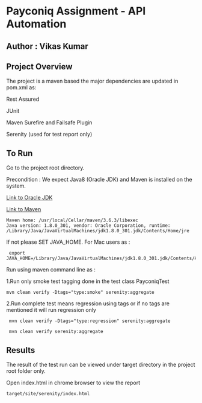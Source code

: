 # Payconiq Assignment - API Automation
## Author : Vikas Kumar 
## Project Overview 


The project is a maven based the major dependencies are updated in pom.xml as:

Rest Assured

JUnit

Maven Surefire and Failsafe Plugin

Serenity (used for test report only)

## To Run

Go to the project root directory.

Precondition : We expect Java8 (Oracle JDK) and Maven is installed on the system.

[Link to Oracle JDK](https://www.oracle.com/java/technologies/javase/javase-jdk8-downloads.html)

[Link to Maven](https://maven.apache.org/install.html)

```
Maven home: /usr/local/Cellar/maven/3.6.3/libexec
Java version: 1.8.0_301, vendor: Oracle Corporation, runtime: /Library/Java/JavaVirtualMachines/jdk1.8.0_301.jdk/Contents/Home/jre

```
If not please SET JAVA_HOME. For Mac users as :

```
 export JAVA_HOME=/Library/Java/JavaVirtualMachines/jdk1.8.0_301.jdk/Contents/Home/jre
```

Run using maven command line as :

1.Run only smoke test tagging done in the test class PayconiqTest
```
mvn clean verify -Dtags="type:smoke" serenity:aggregate 
```
2.Run complete test means regression using tags or if no tags are mentioned it will run regression only 
```
 mvn clean verify -Dtags="type:regression" serenity:aggregate
```
```
 mvn clean verify serenity:aggregate 
```

## Results

The result of the test run can be viewed under target directory in the project root folder only.

Open index.html in chrome browser to view the report

```
target/site/serenity/index.html
```

